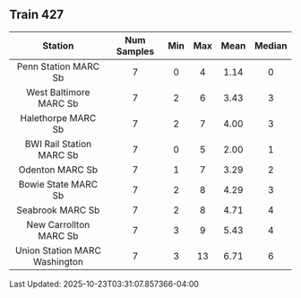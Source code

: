 ## Train 427

| Station | Num Samples | Min | Max | Mean | Median |
| :-----: | :---------: | :-: | :-: | :--: | :----: |
| Penn Station MARC Sb | 7 | 0 | 4 | 1.14 | 0 |
| West Baltimore MARC Sb | 7 | 2 | 6 | 3.43 | 3 |
| Halethorpe MARC Sb | 7 | 2 | 7 | 4.00 | 3 |
| BWI Rail Station MARC Sb | 7 | 0 | 5 | 2.00 | 1 |
| Odenton MARC Sb | 7 | 1 | 7 | 3.29 | 2 |
| Bowie State MARC Sb | 7 | 2 | 8 | 4.29 | 3 |
| Seabrook MARC Sb | 7 | 2 | 8 | 4.71 | 4 |
| New Carrollton MARC Sb | 7 | 3 | 9 | 5.43 | 4 |
| Union Station MARC Washington | 7 | 3 | 13 | 6.71 | 6 |


Last Updated: 2025-10-23T03:31:07.857366-04:00